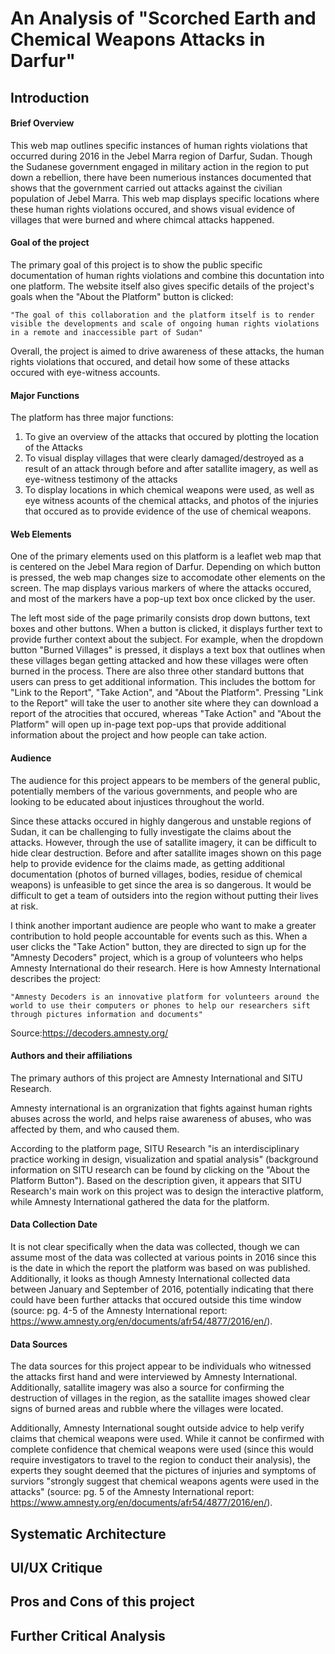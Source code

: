 # An Analysis of "Scorched Earth and Chemical Weapons Attacks in Darfur"

## Introduction

#### Brief Overview

This web map outlines specific instances of human rights violations that occurred during 2016 in the Jebel Marra region of Darfur, Sudan. Though the Sudanese government engaged in military action in the region to put down a rebellion, there have been numerious instances documented that shows that the government carried out attacks against the civilian population of Jebel Marra. This web map displays specific locations where these human rights violations occured, and shows visual evidence of villages that were burned and where chimcal attacks happened.

#### Goal of the project

The primary goal of this project is to show the public specific documentation of human rights violations and combine this docuntation into one platform. The website itself also gives specific details of the project's goals when the "About the Platform" button is clicked:

```"The goal of this collaboration and the platform itself is to render visible the developments and scale of ongoing human rights violations in a remote and inaccessible part of Sudan"```

Overall, the project is aimed to drive awareness of these attacks, the human rights violations that occured, and detail how some of these attacks occured with eye-witness accounts.

#### Major Functions

The platform has three major functions:

1) To give an overview of the attacks that occured by plotting the location of the Attacks
2) To visual display villages that were clearly damaged/destroyed as a result of an attack through before and after satallite imagery, as well as eye-witness testimony of the attacks
3) To display locations in which chemical weapons were used, as well as eye witness acounts of the chemical attacks, and photos of the injuries that occured as to provide evidence of the use of chemical weapons.

#### Web Elements

One of the primary elements used on this platform is a leaflet web map that is centered on the Jebel Mara region of Darfur. Depending on which button is pressed, the web map changes size to accomodate other elements on the screen. The map displays various markers of where the attacks occured, and most of the markers have a pop-up text box once clicked by the user.

The left most side of the page primarily consists drop down buttons, text boxes and other buttons. When a button is clicked, it displays further text to provide further context about the subject. For example, when the dropdown button "Burned Villages" is pressed, it displays a text box that outlines when these villages began getting attacked and how these villages were often burned in the process. There are also three other standard buttons that users can press to get additional information. This includes the bottom for "Link to the Report", "Take Action", and "About the Platform". Pressing "Link to the Report" will take the user to another site where they can download a report of the atrocities that occured, whereas "Take Action" and "About the Platform" will open up in-page text pop-ups that provide additional information about the project and how people can take action.

#### Audience

The audience for this project appears to be members of the general public, potentially members of the various governments, and people who are looking to be educated about injustices throughout the world.

Since these attacks occured in highly dangerous and unstable regions of Sudan, it can be challenging to fully investigate the claims about the attacks. However, through the use of satallite imagery, it can be difficult to hide clear destruction. Before and after satallite images shown on this page help to provide evidence for the claims made, as getting additional documentation (photos of burned villages, bodies, residue of chemical weapons) is unfeasible to get since the area is so dangerous. It would be difficult to get a team of outsiders into the region without putting their lives at risk.

I think another important audience are people who want to make a greater contribution to hold people accountable for events such as this. When a user clicks the "Take Action" button, they are directed to sign up for the "Amnesty Decoders" project, which is a group of volunteers who helps Amnesty International do their research. Here is how Amnesty International describes the project:

```"Amnesty Decoders is an innovative platform for volunteers around the world to use their computers or phones to help our researchers sift through pictures information and documents"```

Source:https://decoders.amnesty.org/


#### Authors and their affiliations

The primary authors of this project are Amnesty International and SITU Research.

Amnesty international is an orgranization that fights against human rights abuses across the world, and helps raise awareness of abuses, who was affected by them, and who caused them.

According to the platform page, SITU Research "is an interdisciplinary practice working in design, visualization and spatial analysis" (background information on SITU research can be found by clicking on the "About the Platform Button"). Based on the description given, it appears that SITU Research's main work on this project was to design the interactive platform, while Amnesty International gathered the data for the platform.

#### Data Collection Date

It is not clear specifically when the data was collected, though we can assume most of the data was collected at various points in 2016 since this is the date in which the report the platform was based on was published. Additionally, it looks as though Amnesty International collected data between January and September of 2016, potentially indicating that there could have been further attacks that occured outside this time window (source: pg. 4-5 of the Amnesty International report: https://www.amnesty.org/en/documents/afr54/4877/2016/en/).

#### Data Sources

The data sources for this project appear to be individuals who witnessed the attacks first hand and were interviewed by Amnesty International. Additionally, satallite imagery was also a source for confirming the destruction of villages in the region, as the satallite images showed clear signs of burned areas and rubble where the villages were located.

Additionally, Amnesty International sought outside advice to help verify claims that chemical weapons were used. While it cannot be confirmed with complete confidence that chemical weapons were used (since this would require investigators to travel to the region to conduct their analysis), the experts they sought deemed that the pictures of injuries and symptoms of surviors "strongly suggest that chemical weapons agents were used in the attacks" (source: pg. 5 of the Amnesty International report: https://www.amnesty.org/en/documents/afr54/4877/2016/en/).

## Systematic Architecture



## UI/UX Critique


## Pros and Cons of this project

## Further Critical Analysis
